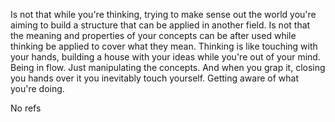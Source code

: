Is not that while you're thinking, trying to make sense out the world you're aiming to build a structure that can be applied in another field. Is not that the meaning and properties of your concepts can be after used while thinking be applied to cover what they mean. Thinking is like touching with your hands, building a house with your ideas while you're out of your mind. Being in flow. Just manipulating the concepts. And when you grap it, closing you hands over it you inevitably touch yourself. Getting aware of what you're doing.  

No refs